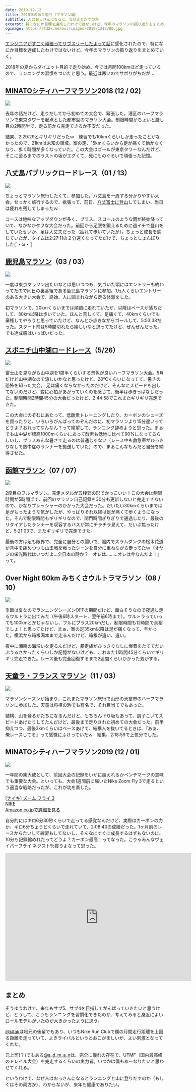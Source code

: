 ```yaml
---
date: 2019-12-12
title: 2019年の振り返り（マラソン編）
subtitle: 人はおっさんになると、なぜ走りだすのか
excerpt: 特になにか目標を達成したわけではないけど、今年のマラソンの振り返りをまとめていく
ogimage: https://t32k.me/mol/images/2019/1212/00.jpg
---
```


[エンジニアがすごく頑張ってサブスリーしたよって話](https://techblog.kayac.com/sub-three-engineer)に感化されたので、特になにか目標を達成したわけではないけど、今年のマラソンの振り返りをまとめていく。

2018年の夏からダイエット目的で走り始め、今では月間100kmほど走っているので、ランニングの習慣をついたと思う。最近は寒いのでサボりがちだが...

## [MINATOシティハーフマラソン](https://minato-half.jp/)2018 (12 / 02)

![](/mol/images/2019/1212/07.jpg)

去年の話だけど、走りだしてから初めての大会で、緊張した。港区のハーフマラソンで東京タワーを起点とした都市型のマラソン大会。制限時間がちょいと厳し目の2時間半で、走る前から完走できるか不安だった。

結果、2:29:29とギリギリだったｗ　練習でも10kmくらいしか走ったことがなかったので、21kmは未知の領域。案の定、15kmくらいから足が痛くて動かなくなり、歩く時間が多くなっていた。この大会はゴールが東京タワーなんだけど、そこに至るまでのラストの坂がエグくて、死にものぐるいで頑張った記憶。

## 八丈島パブリックロードレース（01 / 13）

![](/mol/images/2019/1212/06.jpg)

ちょっとマラソン旅行したくて、参加した。八丈島を一周する分かりやすい大会。せっかく旅行するので、欲張って、前日、[八丈富士に登山](https://yamap.com/activities/2964169)してしまい、当日は疲れを残してしまったｗ

コースは地味なアップダウンが多く、プラス、スコールのような雨が終始降っていて、なかなかタフな大会だった。前回から足腰を鍛えるために週イチで登山をしていたせいか、足は大丈夫だった（疲れて歩いていたが）。ちょっと成長を感じていたが、タイムは2:27:11の２分速くなってただけで、ちょっとしょんぼりした(´・ω・`)

## [鹿児島マラソン](https://www.kagoshima-marathon.jp/)（03 / 03）

![](/mol/images/2019/1212/05.jpg)

一度は東京マラソン出たいなとは思いつつも、気づいた頃にはエントリーも終わってたので同日の裏番組である鹿児島マラソンに参加。1万人くらいエントリーのある大きい大会で、終始、人に囲まれながら走る体験をした。

初マラソンで、20kmくらいまでは順調に走れていたが、以降はペースが落ちだして、30km以降は歩いていた。ほんと苦しくて、足痛くて、40kmくらいでも棄権してやろうと思っていたけど、なんとか歩きながらゴールして、5:53:38だった。スタート前は5時間切れたら嬉しいなと思ってたけど、ぜんぜんだった。でも達成感はいっぱいだった。

## [スポニチ山中湖ロードレース](http://www.yamanakako-roadrace.com/)（5/26）

![](/mol/images/2019/1212/04.jpg)

富士山を見ながら山中湖を1周半くらいする景色が良いハーフマラソン大会。5月だけど山中湖なので涼しいかなと思ったけど、28℃くらいになってて、暑さの恐怖を知った大会。
足は痛くならなかったのだけど、そんなにスピードも出してないのだけど、変に心拍があがっていくのを感じて、後半は歩きっぱなしだった。制限時間2時間45分の大会だったけど、2:44:58でこれまたギリギリ完走できた。

この大会にのぞむにあたって、低酸素トレーニングしたり、カーボンのシューズを買ったりと、いろいろがんばってのぞんだのに、初マラソンより15分遅いってどうよ？おれってなんなん？って絶望して、ランニング辞めようと思った。まぁでも山中湖が標高1000mくらいにあって酸素も低地に比べて90%になってるらしいし、プラスあんな暑さで走るのは普通じゃない（レース中も救急車がひっきりなしで熱中症のランナーを搬送していた）ので、まぁこんなもんだと自分を納得させた。

## [函館マラソン](https://hakodate-marathon.jp/)（07 / 07）

![](/mol/images/2019/1212/03.jpg)

2度目のフルマラソン。完走メダルが五稜郭の形でかっこいい！この大会は制限時間が5時間半で、前回のマラソン自己記録を30分も更新しないと完走できないので、かなりプレッシャーのかかった大会だった。だいたい30kmくらいまでは足がもったような気がしたが、やっぱりそれ以降は足が痛くて歩くようになった。そんで制限時間もギリギリなので、関門時間ぎりぎりで通過したり、最後のリタイアしたランナーを収容するバスが常にチラチラ見えて、だいぶ焦ったけど、5:21:03で、またギリギリで完走できた。

最後の方は足も限界で、完全に自分との闘いで、脳内でスラムダンクの桜木花道が背中を痛めつつも山王戦を戦ったシーンを自分に重ねながら走ってたｗ『オヤジの栄光時代はいつだよ…全日本の時か？　オレは………オレは今なんだよ！』って。

## Over Night 60km みちくさウルトラマラソン（08 / 10）

![](/mol/images/2019/1212/02.jpg)

季節は夏なのでランニングシーズンOFFの期間だけど、面白そうなので夜通し走るウルトラに出てみた（午後6時スタート、翌午前6時まで）。ウルトラっていっても100kmとかじゃないし、フルにプラス20kmだし、制限時間も12時間で余裕でしょ！と思ってたけど、まぁ、案の定35km以降は足が痛くなって、辛かった。横浜から箱根湯本まで走るんだけど、箱根が遠い、遠い。

夜中に湘南の海沿いを走るんだけど、暴走族がひっきりなしに爆音をたててだいぶうるさかったくらいしか記憶がないけども、これまた11時間45分くらいでギリギリ完走できた。レース後も完全回復するまで2週間くらいかかった気がする。

## [天童ラ・フランス マラソン](http://www.lafrance-marathon.com/)（11 / 03）

![](/mol/images/2019/1212/01.jpg)

マラソンシーズンが始まり、これまたマラソン旅行で山形の天童市のハーフマラソンに参加した。天童は将棋の駒でも有名で、それ目当てでもあった。

結構、山を登るかたちになるんだけど、もちろん下り坂もあって、調子こいてスピードあげたりしてたんだけど、最後まで走りきれた初めての大会だった。前半抑えつつ、最後3kmくらいはペースあげて、結構人を抜いてるときは、『あぁ、俺レースしてる』って感慨にふけっていたｗ　結果、2:18:59で上気分でした。

## MINATOシティハーフマラソン2019 (12 / 01)

![](/mol/images/2019/1212/00.jpg)

一年間の集大成として、前回大会の記録をいかに超えれるかベンチマークの意味でも重要な大会。といっても、大会1週間前に届いたNike Zoom Fly 3で走るという適当な戦略だったが、これが功を奏した。

<div class="__media"><a href="https://www.amazon.co.jp/dp/B07TZ3FW5J/?tag=warikiru-22" target="_blank" rel="noopener">
<img src="https://images-na.ssl-images-amazon.com/images/I/81x8PAKlsQL._UX695_.jpg" alt="" class="__media__image">
<div class="__media__body">
    <div>[ナイキ] ズーム フライ 3</div>
    <div class="__media__text">NIKE</div>
    <div>Amazon.co.jpで詳細を見る</div>
</div>
</a></div>

自分的にはキロ6分30秒くらいで走ってる感覚なんだけど、実際はカーボンの力か、キロ6分ちょうどくらいで走れていて、2:08:40の成績だった。1ヶ月前のレースからたいして練習もしてないし、そんなにすぐに成長するはずもないのに、10分も記録縮めれたってどうよ？カーボン最高！ってなった。こりゃみんなヴェイパーフライ ネクスト％買うよなって思った。

<iframe height='405' width='590' frameborder='0' allowtransparency='true' scrolling='no' src='https://www.strava.com/activities/2902940354/embed/c65117008b3ab15bb2060eee6095e3579195185d'></iframe>

## まとめ

そうゆうわけで、来年もサブ5、サブ4を目指してがんばっていきたいと思うけど、どうして、こうもランニングを習慣化できたのか、考えてみると身近によいロールモデルがいたのが大きかったように思う。

[@kitak](https://twitter.com/kitak)は地元の後輩でもあり、いつもNike Run Clubで僕の月間走行距離を上回る距離を走っていて、よきライバルというとおこがましいが、よい刺激となってくれた。

元上司(？)でもある[@a_d_m_a_n](https://twitter.com/a_d_m_a_n)は、完全に憧れの存在で、UTMF（国内最高峰のトレイル大会）を完走するくらいの実力者。いつかは僕もあーなりたいと思わせてくれる。

というわけで、なぜ人はおっさんになるとランニングと山に登りだすのか（もしくはその両方か）、わからないが、来年も健康でありたい。
